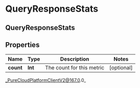 # QueryResponseStats

## QueryResponseStats

## Properties

|Name | Type | Description | Notes|
|------------ | ------------- | ------------- | -------------|
| **count** | **Int** | The count for this metric | [optional] |



_PureCloudPlatformClientV2@167.0.0_
